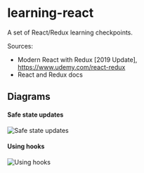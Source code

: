 # learning-react
A set of React/Redux learning checkpoints.

Sources: 
- Modern React with Redux [2019 Update], https://www.udemy.com/react-redux
- React and Redux docs


## Diagrams
#### Safe state updates
![Safe state updates](https://res.cloudinary.com/app-core/image/upload/v1565868080/dev/safe-state-updates.png)

#### Using hooks
![Using hooks](https://res.cloudinary.com/app-core/image/upload/h_400/v1565868079/dev/using-hooks.png)
